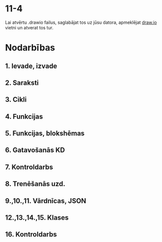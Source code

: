11-4
===

Lai atvērtu .drawio failus, saglabājat tos uz jūsu datora, apmeklējat [draw.io](https://app.diagrams.net/) vietni un atverat tos tur.

# Nodarbības

## 1. Ievade, izvade
## 2. Saraksti
## 3. Cikli
## 4. Funkcijas
## 5. Funkcijas, blokshēmas
## 6. Gatavošanās KD
## 7. Kontroldarbs
## 8. Trenēšanās uzd.
## 9.,10.,11. Vārdnīcas, JSON
## 12.,13.,14.,15. Klases
## 16. Kontroldarbs
